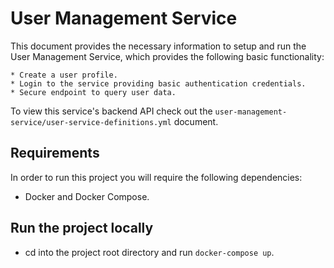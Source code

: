 # User Management Service

This document provides the necessary information to setup and run the User Management Service, which provides the following basic functionality:

    * Create a user profile.
    * Login to the service providing basic authentication credentials.
    * Secure endpoint to query user data.

To view this service's backend API check out the `user-management-service/user-service-definitions.yml` document.

## Requirements

In order to run this project you will require the following dependencies:

- Docker and Docker Compose.

## Run the project locally

- cd into the project root directory and run `docker-compose up`.
